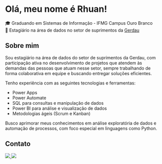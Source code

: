 # Olá, meu nome é Rhuan!

🎓 Graduando em Sistemas de Informação - IFMG Campus Ouro Branco  
💼 Estagiário na área de dados no setor de suprimentos da [Gerdau](https://www.gerdau.com/)

## Sobre mim

Sou estagiário na área de dados do setor de suprimentos da Gerdau, com participação ativa no desenvolvimento de projetos que atendem às demandas das pessoas que atuam nesse setor, sempre trabalhando de forma colaborativa em equipe e buscando entregar soluções eficientes.

Tenho experiência com as seguintes tecnologias e ferramentas:

- Power Apps  
- Power Automate  
- SQL para consultas e manipulação de dados  
- Power BI para análise e visualização de dados  
- Metodologias ágeis (Scrum e Kanban)  

Busco aprimorar meus conhecimentos em análise exploratória de dados e automação de processos, com foco especial em linguagens como Python.

## Contato

<div>
  <a href="https://instagram.com/rhuan_az" target="_blank">
    <img src="https://img.shields.io/badge/-Instagram-%23E4405F?style=for-the-badge&logo=instagram&logoColor=white">
  </a>
  <a href="https://www.linkedin.com/in/rhuanazevedo/" target="_blank">
    <img src="https://img.shields.io/badge/-LinkedIn-%230077B5?style=for-the-badge&logo=linkedin&logoColor=white">
  </a>
</div>
